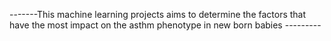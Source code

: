 -------This machine learning projects aims to determine the factors that have the most impact on the asthm phenotype in new born babies ---------
